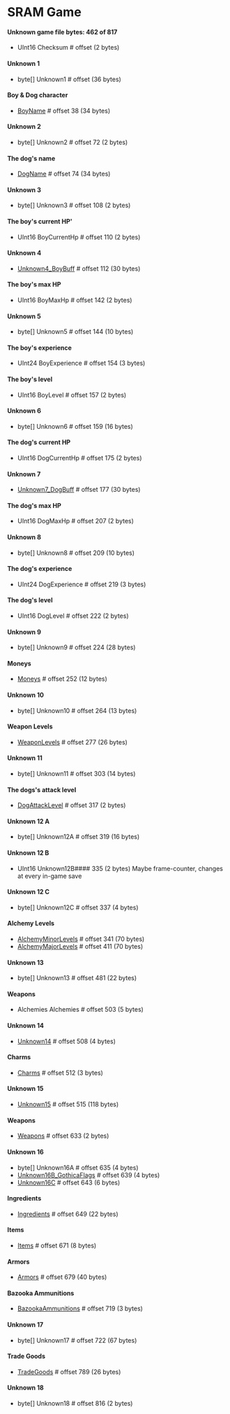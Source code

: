 ﻿# SRAM Game

#### Unknown game file bytes: 462 of 817
* UInt16 Checksum # offset (2 bytes)

#### Unknown 1
* byte[] Unknown1 # offset (36 bytes)

#### Boy & Dog character
* [BoyName](CharacterName.md) # offset 38 (34 bytes) 

#### Unknown 2
* byte[] Unknown2 # offset 72 (2 bytes)

#### The dog's name
* [DogName](CharacterName.md) # offset 74 (34 bytes) 

#### Unknown 3
* byte[] Unknown3 # offset 108 (2 bytes)

#### The boy's current HP'
* UInt16 BoyCurrentHp # offset 110 (2 bytes)

#### Unknown 4
* [Unknown4_BoyBuff](CharacterBuff.md) # offset 112 (30 bytes)

#### The boy's max HP
* UInt16 BoyMaxHp # offset 142 (2 bytes)

#### Unknown 5
* byte[] Unknown5 # offset 144 (10 bytes)

#### The boy's experience
* UInt24 BoyExperience # offset 154 (3 bytes)

#### The boy's level
* UInt16 BoyLevel # offset 157 (2 bytes)

#### Unknown 6
* byte[] Unknown6 # offset 159 (16 bytes)

#### The dog's current HP
* UInt16 DogCurrentHp # offset 175 (2 bytes)

#### Unknown 7
* [Unknown7_DogBuff](CharacterBuff.md) # offset 177 (30 bytes)

#### The dog's max HP
* UInt16 DogMaxHp # offset 207 (2 bytes)

#### Unknown 8
* byte[] Unknown8 # offset 209 (10 bytes)

#### The dog's experience
* UInt24 DogExperience # offset 219 (3 bytes)

#### The dog's level
* UInt16 DogLevel # offset 222 (2 bytes)

#### Unknown 9
* byte[] Unknown9 # offset 224 (28 bytes)

#### Moneys
* [Moneys](Moneys.md) # offset 252 (12 bytes)

#### Unknown 10
* byte[] Unknown10 # offset 264 (13 bytes)

#### Weapon Levels
* [WeaponLevels](WeaponLevels.md) # offset 277 (26 bytes)

#### Unknown 11
* byte[] Unknown11 # offset 303 (14 bytes)

#### The dogs's attack level
* [DogAttackLevel](WeaponLevel.md) # offset 317 (2 bytes)

#### Unknown 12 A
* byte[] Unknown12A # offset 319 (16 bytes)

#### Unknown 12 B
* UInt16 Unknown12B#### 335 (2 bytes) Maybe frame-counter, changes at every in-game save

#### Unknown 12 C
* byte[] Unknown12C # offset 337 (4 bytes)

#### Alchemy Levels
* [AlchemyMinorLevels](AlchemyLevels.md) # offset 341 (70 bytes)
* [AlchemyMajorLevels](AlchemyLevels.md) # offset 411 (70 bytes)

#### Unknown 13
* byte[] Unknown13 # offset 481 (22 bytes)

#### Weapons
* Alchemies Alchemies # offset 503 (5 bytes)

#### Unknown 14
* [Unknown14](Enums/Unknown14_AntiquaFlags.md) # offset 508 (4 bytes) 

#### Charms
* [Charms](Charms.md) # offset 512 (3 bytes)

#### Unknown 15
* [Unknown15](Unknown15.md) # offset 515 (118 bytes)

#### Weapons
* [Weapons](Weapons.md) # offset 633 (2 bytes)

#### Unknown 16
* byte[] Unknown16A # offset 635 (4 bytes) 
* [Unknown16B_GothicaFlags](Enums/Unknown16_GothicaFlags.md) # offset 639 (4 bytes)
* [Unknown16C](Unknown16C.md) # offset 643 (6 bytes) 

#### Ingredients
* [Ingredients](Ingredients.md) # offset 649 (22 bytes)

#### Items
* [Items](Items.md) # offset 671 (8 bytes)

#### Armors
* [Armors](Armors.md) # offset 679 (40 bytes)

#### Bazooka Ammunitions
* [BazookaAmmunitions](BazookaAmmunitions.md) # offset 719 (3 bytes)

#### Unknown 17
* byte[] Unknown17 # offset 722 (67 bytes)

#### Trade Goods
* [TradeGoods](TradeGoods.md) # offset 789 (26 bytes)

#### Unknown 18
* byte[] Unknown18 # offset 816 (2 bytes)

